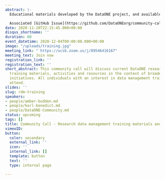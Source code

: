```yaml
---
abstract: |-
  Educational materials developed by the DataONE project, and available for community contributions, can support a wide variety of training needs by the DataONE community. The curated collection externally developed training resources discoverable through the DMTC provides a complementary selection of materials that are discoverable using criteria such as target audience, disciplinary focus, topic, and license terms. This community call will discuss current DataONE research data management training materials, activities and resources in the context of broader community initiatives. All individuals with an interest in data management training should attend.

  Associated [GitHub Issue](https://github.com/DataONEorg/community-calls/issues/4)
date: 2020-11-20T22:15:45.000+00:00
disqus_shortname: ''
duration: 60
event_datetime: 2020-12-04T00:00:00.000+00:00
image: "/uploads/training.jpg"
meeting_link: " https://ucsb.zoom.us/j/89546416167"
meeting_text: Join now
registration_link: ''
registration_text: ''
short_abstract: This community call will discuss current DataONE research data management
  training materials, activities and resources in the context of broader community
  initiatives. All individuals with an interest in data management training should
  attend.
slides: ''
slug: rdm-training
speakers:
- people/amber-budden.md
- people/karl-benedict.md
- people/DataONE-Community.md
status: upcoming
tags: []
title: Community Call - Research data management training materials and opportunities
vimeoID: 
button:
  color: secondary
  external_link: ''
  icon: ''
  internal_link: []
  template: button
  text: ''
  type: internal page

---
```

